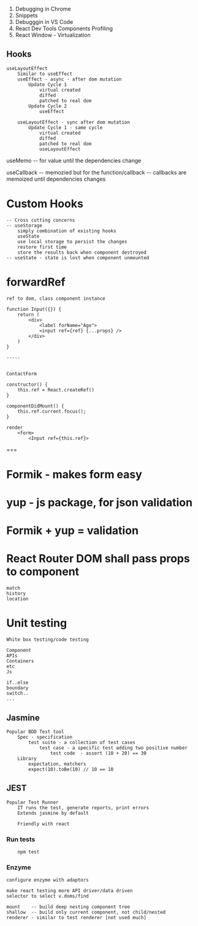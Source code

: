 1. Debugging in Chrome
2. Snippets
3. Debugggin in VS Code
4. React Dev Tools
     Components
     Profiling
5. React Window - Virtualization

## Hooks
    useLayoutEffect
        Similar to useEffect
        useEffect - async - after dom mutation
            Update Cycle 1
                virtual created
                diffed
                patched to real dom
            Update Cycle 2
                useEffect

        useLayoutEffect - sync after dom mutation
            Update Cycle 1 - same cycle
                virtual created
                diffed
                patched to real dom
                useLayoutEffect

useMemo
    -- for value until the dependencies change

useCallback
    -- memozied but for the function/callback
    -- callbacks are memoized until dependencies changes


# Custom Hooks
    -- Cross cutting concerns
    -- useStorage
        simply combination of existing hooks
        useState
        use local storage to persist the changes
        restore first time
        store the results back when component destroyed
    -- useState - state is lost when component unmounted


# forwardRef
    ref to dom, class component instance

    function Input({}) {
        return (
            <div>
                <label forName="Age">
                <input ref={ref} {...props} />
            </div>
        )
    }

    -----


    ContactForm 

    constructor() {
        this.ref = React.createRef()
    }

    componentDidMount() {
        this.ref.current.focus();
    }

    render
        <form>
            <Input ref={this.ref}>


===

# Formik - makes form easy

# yup - js package, for json validation

# Formik + yup = validation 


# React Router DOM shall pass props to component

    match
    history
    location

# Unit testing
    White box testing/code testing

    Component
    APIs
    Containers
    etc
    Js

    if..else
    boundary
    switch..
    ...

## Jasmine
    Popular BDD Test tool
        Spec - specification
            test suite - a collection of test cases
                test case - a specific test adding two positive number
                    test code  - assert (10 + 20) == 30
        Library
            expectation, matchers
            expect(10).toBe(10) // 10 == 10
## JEST
    Popular Test Runner
        IT runs the test, generate reports, print errors
        Extends jasmine by default

        Friendly with react

### Run tests

```
    npm test
```

### Enzyme 

    configure enzyme with adaptors

    make react testing more API driver/data driven
    selector to select v.doms/find

    mount    -- build deep nesting component tree
    shallow  -- build only current component, not child/nested
    renderer - similar to test renderer [not used much]